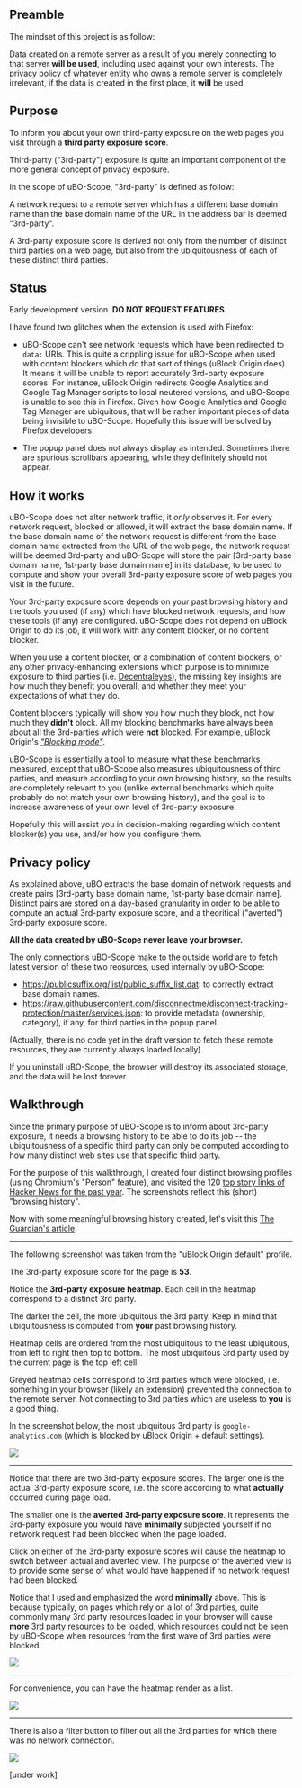 ## Preamble

The mindset of this project is as follow:

Data created on a remote server as a result of you merely connecting to that server **will be used**, including used against your own interests. The privacy policy of whatever entity who owns a remote server is completely irrelevant, if the data is created in the first place, it **will** be used.

## Purpose

To inform you about your own third-party exposure on the web pages you visit through a **third party exposure score**.

Third-party ("3rd-party") exposure is quite an important component of the more general concept of privacy exposure.

In the scope of uBO-Scope, "3rd-party" is defined as follow:

A network request to a remote server which has a different base domain name than the base domain name of the URL in the address bar is deemed "3rd-party".

A 3rd-party exposure score is derived not only from the number of distinct third parties on a web page, but also from the ubiquitousness of each of these distinct third parties.

## Status

Early development version. **DO NOT REQUEST FEATURES.**

I have found two glitches when the extension is used with Firefox:

- uBO-Scope can't see network requests which have been redirected to `data:` URIs. This is quite a crippling issue for uBO-Scope when used with content blockers which do that sort of things (uBlock Origin does). It means it will be unable to report accurately 3rd-party exposure scores. For instance, uBlock Origin redirects Google Analytics and Google Tag Manager scripts to local neutered versions, and uBO-Scope is unable to see this in Firefox. Given how Google Analytics and Google Tag Manager are ubiquitous, that will be rather important pieces of data being invisible to uBO-Scope. Hopefully this issue will be solved by Firefox developers.

- The popup panel does not always display as intended. Sometimes there are spurious scrollbars appearing, while they definitely should not appear.

## How it works

uBO-Scope does not alter network traffic, it _only_ observes it. For every network request, blocked or allowed, it will extract the base domain name. If the base domain name of the network request is different from the base domain name extracted from the URL of the web page, the network request will be deemed 3rd-party and uBO-Scope will store the pair [3rd-party base domain name, 1st-party base domain name] in its database, to be used to compute and show your overall 3rd-party exposure score of web pages you visit in the future.

Your 3rd-party exposure score depends on your past browsing history and the tools you used (if any) which have blocked network requests, and how these tools (if any) are configured. uBO-Scope does not depend on uBlock Origin to do its job, it will work with any content blocker, or no content blocker.

When you use a content blocker, or a combination of content blockers, or any other privacy-enhancing extensions which purpose is to minimize exposure to third parties (i.e. [Decentraleyes](https://github.com/Synzvato/decentraleyes)), the missing key insights are how much they benefit you overall, and whether they meet your expectations of what they do.

Content blockers typically will show you how much they block, not how much they **didn't** block. All my blocking benchmarks have always been about all the 3rd-parties which were **not** blocked. For example, uBlock Origin's [_"Blocking mode"_](https://github.com/gorhill/uBlock/wiki/Blocking-mode).

uBO-Scope is essentially a tool to measure what these benchmarks measured, except that uBO-Scope also measures ubiquitousness of third parties, and measure according to your _own_ browsing history, so the results are completely relevant to you (unlike external benchmarks which quite probably do not match your own browsing history), and the goal is to increase awareness of your own level of 3rd-party exposure.

Hopefully this will assist you in decision-making regarding which content blocker(s) you use, and/or how you configure them.

## Privacy policy

As explained above, uBO extracts the base domain of network requests and create pairs [3rd-party base domain name, 1st-party base domain name]. Distinct pairs are stored on a day-based granularity in order to be able to compute an actual 3rd-party exposure score, and a theoritical ("averted") 3rd-party exposure score.

**All the data created by uBO-Scope never leave your browser.**

The only connections uBO-Scope make to the outside world are to fetch latest version of these two reosurces, used internally by uBO-Scope:

- <https://publicsuffix.org/list/public_suffix_list.dat>: to correctly extract base domain names.
- <https://raw.githubusercontent.com/disconnectme/disconnect-tracking-protection/master/services.json>: to provide metadata (ownership, category), if any, for third parties in the popup panel.

(Actually, there is no code yet in the draft version to fetch these remote resources, they are currently always loaded locally).

If you uninstall uBO-Scope, the browser will destroy its associated storage, and the data will be lost forever.

## Walkthrough

Since the primary purpose of uBO-Scope is to inform about 3rd-party exposure, it needs a browsing history to be able to do its job -- the ubiquitousness of a specific third party can only be computed according to how many distinct web sites use that specific third party.

For the purpose of this walkthrough, I created four distinct browsing profiles (using Chromium's "Person" feature), and visited the 120 [top story links of Hacker News for the past year](http://www.hntoplinks.com/year). The screenshots reflect this (short) "browsing history".

Now with some meaningful browsing history created, let's visit this [The Guardian's article](https://www.theguardian.com/environment/2017/feb/28/shell-film-warning-climate-change-rate-faster-than-end-ice-age).

***

The following screenshot was taken from the "uBlock Origin default" profile.

The 3rd-party exposure score for the page is **53**.

Notice the **3rd-party exposure heatmap**. Each cell in the heatmap correspond to a distinct 3rd party.

The darker the cell, the more ubiquitous the 3rd party. Keep in mind that ubiquitousness is computed from **your** past browsing history.

Heatmap cells are ordered from the most ubiquitous to the least ubiquitous, from left to right then top to bottom. The most ubiquitous 3rd party used by the current page is the top left cell.

Greyed heatmap cells correspond to 3rd parties which were blocked, i.e. something in your browser (likely an extension) prevented the connection to the remote server. Not connecting to 3rd parties which are useless to **you** is a good thing.

In the screenshot below, the most ubiquitous 3rd party is `google-analytics.com` (which is blocked by uBlock Origin + default settings).

![](https://cloud.githubusercontent.com/assets/585534/23466172/58e7cdc0-fe68-11e6-911a-6ec1f53463c8.png)

***

Notice that there are two 3rd-party exposure scores. The larger one is the actual 3rd-party exposure score, i.e. the score according to what **actually** occurred during page load.

The smaller one is the **averted 3rd-party exposure score**. It represents the 3rd-party exposure you would have **minimally** subjected yourself if no network request had been blocked when the page loaded.

Click on either of the 3rd-party exposure scores will cause the heatmap to switch between actual and averted view. The purpose of the averted view is to provide some sense of what would have happened if no network request had been blocked.

Notice that I used and emphasized the word **minimally** above. This is because typically, on pages which rely on a lot of 3rd parties, quite commonly many 3rd party resources loaded in your browser will cause **more** 3rd party resources to be loaded, which resources could not be seen by uBO-Scope when resources from the first wave of 3rd parties were blocked.

![](https://cloud.githubusercontent.com/assets/585534/23466176/5ca61714-fe68-11e6-9431-8df766719e79.png)

***

For convenience, you can have the heatmap render as a list.

![](https://cloud.githubusercontent.com/assets/585534/23466180/5ec0470e-fe68-11e6-80dd-3abb29545dd3.png)

***

There is also a filter button to filter out all the 3rd parties for which there was no network connection.

![](https://cloud.githubusercontent.com/assets/585534/23466185/6166a048-fe68-11e6-9407-cb3004573dd6.png)

[under work]
